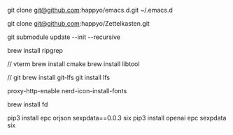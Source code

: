 git clone git@github.com:happyo/emacs.d.git ~/.emacs.d

git clone git@github.com:happyo/Zettelkasten.git

git submodule update --init --recursive


brew install ripgrep

// vterm
brew install cmake
brew install libtool

// git 
brew install git-lfs
git install lfs

proxy-http-enable
nerd-icon-install-fonts

brew install fd

pip3 install epc orjson sexpdata==0.0.3 six
pip3 install openai epc sexpdata six

